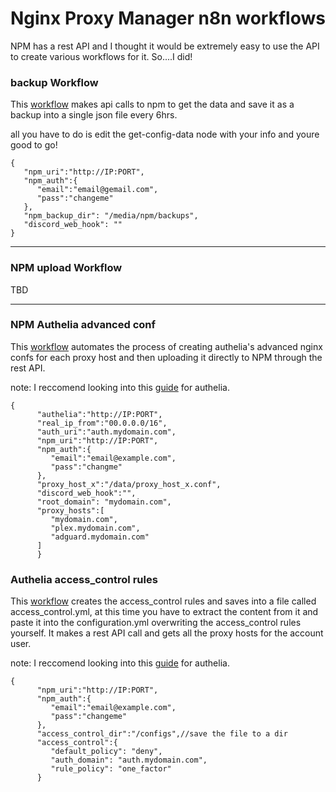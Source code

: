 # Nginx Proxy Manager n8n workflows

NPM has a rest API and I thought it would be extremely easy to use the API to create various workflows for it.
So....I did!


### backup Workflow

This [workflow](/npm/workflows/npm_backup_sample.json) makes api calls to npm to get the data and save it as a backup into a single json file every 6hrs.

all you have to do is edit the get-config-data node with your info and youre good to go!

```
{
   "npm_uri":"http://IP:PORT",
   "npm_auth":{
      "email":"email@gemail.com",
      "pass":"changeme"
   },
   "npm_backup_dir": "/media/npm/backups",
   "discord_web_hook": ""
}
```

------

### NPM upload Workflow
TBD

-----

### NPM Authelia advanced conf

This [workflow](/npm/workflows/npm_nginx_authelia_config_sample.json) automates the process of creating authelia's advanced nginx confs for each proxy host and then uploading it directly to NPM through the rest API.

note:
I reccomend looking into this [guide](https://dbt3ch.com/books/authelia-for-nginx-proxy-manager) for authelia.

```
{
      "authelia":"http://IP:PORT",
      "real_ip_from":"00.0.0.0/16",
      "auth_uri":"auth.mydomain.com",
      "npm_uri":"http://IP:PORT",
      "npm_auth":{
         "email":"email@example.com",
         "pass":"changme"
      },
      "proxy_host_x":"/data/proxy_host_x.conf",
      "discord_web_hook":"",
      "root_domain": "mydomain.com",
      "proxy_hosts":[
         "mydomain.com",
         "plex.mydomain.com",
         "adguard.mydomain.com"
      ]
      }
```

### Authelia access_control rules

This [workflow](/npm/workflows/npm_authelia_access_control_sample.json) creates the access_control rules and saves into a file called access_control.yml, at this time you have to extract the content from it and paste it into the configuration.yml overwriting the access_control rules yourself.
It makes a rest API call and gets all the proxy hosts for the account user.

note:
I reccomend looking into this [guide](https://dbt3ch.com/books/authelia-for-nginx-proxy-manager) for authelia.

```
{
      "npm_uri":"http://IP:PORT",
      "npm_auth":{
         "email":"email@example.com",
         "pass":"changeme"
      },
      "access_control_dir":"/configs",//save the file to a dir
      "access_control":{
         "default_policy": "deny",
         "auth_domain": "auth.mydomain.com",
         "rule_policy": "one_factor"
      }
```
